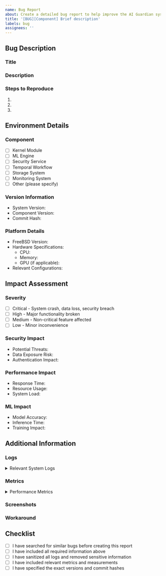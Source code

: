 ```yaml
---
name: Bug Report
about: Create a detailed bug report to help improve the AI Guardian system
title: '[BUG][Component] Brief description'
labels: bug
assignees: ''
---
```


## Bug Description
### Title
<!-- Provide a clear and concise title that includes the affected component -->

### Description
<!-- Provide a detailed description of the bug including expected vs actual behavior -->

### Steps to Reproduce
1. <!-- Detailed step-by-step instructions -->
2. <!-- Include system state and actions taken -->
3. <!-- Document observed results -->

## Environment Details
### Component
<!-- Select the primary affected component -->
- [ ] Kernel Module
- [ ] ML Engine
- [ ] Security Service
- [ ] Temporal Workflow
- [ ] Storage System
- [ ] Monitoring System
- [ ] Other (please specify)

### Version Information
- System Version: <!-- e.g., v1.2.3 -->
- Component Version: <!-- e.g., ml-engine-v0.8.2 -->
- Commit Hash: <!-- e.g., a1b2c3d -->

### Platform Details
- FreeBSD Version: <!-- e.g., 13.2-RELEASE -->
- Hardware Specifications:
  - CPU: <!-- e.g., 4 cores -->
  - Memory: <!-- e.g., 8GB -->
  - GPU (if applicable): <!-- e.g., Model XYZ -->
- Relevant Configurations: <!-- Any specific system configurations -->

## Impact Assessment
### Severity
- [ ] Critical - System crash, data loss, security breach
- [ ] High - Major functionality broken
- [ ] Medium - Non-critical feature affected
- [ ] Low - Minor inconvenience

### Security Impact
<!-- Required if bug affects security components or data protection -->
- Potential Threats: <!-- List any security implications -->
- Data Exposure Risk: <!-- Describe any data security concerns -->
- Authentication Impact: <!-- Note any authentication/authorization issues -->

### Performance Impact
<!-- Include quantitative metrics if performance is affected -->
- Response Time: <!-- e.g., increased by 200ms -->
- Resource Usage: <!-- e.g., memory leak of 50MB/hour -->
- System Load: <!-- e.g., CPU usage increased by 25% -->

### ML Impact
<!-- Required for ML component issues -->
- Model Accuracy: <!-- e.g., decreased by 5% -->
- Inference Time: <!-- e.g., increased by 100ms -->
- Training Impact: <!-- Any effects on model training -->

## Additional Information
### Logs
<details>
<summary>Relevant System Logs</summary>

```
<!-- Insert sanitized system logs here -->
```
</details>

### Metrics
<details>
<summary>Performance Metrics</summary>

```
<!-- Insert relevant metrics data here -->
```
</details>

### Screenshots
<!-- Add links to relevant screenshots or diagrams -->

### Workaround
<!-- Describe any temporary workaround or mitigation steps if known -->

## Checklist
- [ ] I have searched for similar bugs before creating this report
- [ ] I have included all required information above
- [ ] I have sanitized all logs and removed sensitive information
- [ ] I have included relevant metrics and measurements
- [ ] I have specified the exact versions and commit hashes